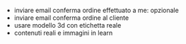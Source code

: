 - inviare email conferma ordine effettuato a me: opzionale
- inviare email conferma ordine al cliente
- usare modello 3d con etichetta reale
- contenuti reali e immagini in learn